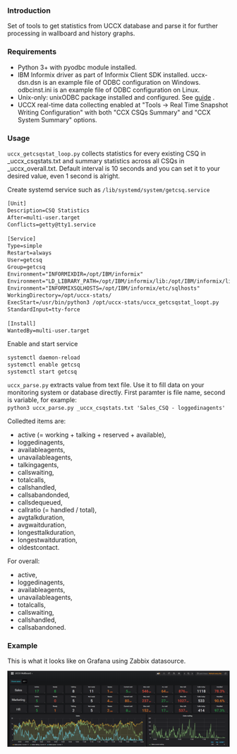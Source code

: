 ### Introduction
Set of tools to get statistics from UCCX database and parse it for further processing in wallboard and history graphs.

### Requirements
- Python 3+ with pyodbc module installed.
- IBM Informix driver as part of Informix Client SDK installed.
uccx-dsn.dsn is an example file of ODBC configuration on Windows. odbcinst.ini is an example file of ODBC configuration on Linux.
- Unix-only: unixODBC package installed and configured. See [guide](doc/ODBC_guide.md) .
- UCCX real-time data collecting enabled at "Tools -> Real Time Snapshot Writing Configuration" with both "CCX CSQs Summary" and "CCX System Summary" options.

### Usage
`uccx_getcsqstat_loop.py` collects statistics for every existing CSQ in _uccx_csqstats.txt and summary statistics across all CSQs in _uccx_overall.txt. Default interval is 10 seconds and you can set it to your desired value, even 1 second is alright.

Create systemd service such as `/lib/systemd/system/getcsq.service`
```
[Unit]
Description=CSQ Statistics
After=multi-user.target
Conflicts=getty@tty1.service

[Service]
Type=simple
Restart=always
User=getcsq
Group=getcsq
Environment="INFORMIXDIR=/opt/IBM/informix"
Environment="LD_LIBRARY_PATH=/opt/IBM/informix/lib:/opt/IBM/informix/lib/cli:/opt/IBM/informix/lib/esql"
Environment="INFORMIXSQLHOSTS=/opt/IBM/informix/etc/sqlhosts"
WorkingDirectory=/opt/uccx-stats/
ExecStart=/usr/bin/python3 /opt/uccx-stats/uccx_getcsqstat_loopt.py
StandardInput=tty-force

[Install]
WantedBy=multi-user.target
```
Enable and start service

```
systemctl daemon-reload
systemctl enable getcsq
systemctl start getcsq
```

`uccx_parse.py` extracts value from text file. Use it to fill data on your monitoring system or database directly. 
First paramter is file name, second is variable, for example:  
`python3 uccx_parse.py _uccx_csqstats.txt 'Sales_CSQ - loggedinagents'`  

Colledted items are: 
- active (= working + talking + reserved + available), 
- loggedinagents, 
- availableagents, 
- unavailableagents, 
- talkingagents, 
- callswaiting, 
- totalcalls, 
- callshandled, 
- callsabandonded, 
- callsdequeued, 
- callratio (= handled / total), 
- avgtalkduration, 
- avgwaitduration, 
- longesttalkduration, 
- longestwaitduration, 
- oldestcontact.  

For overall: 
- active, 
- loggedinagents, 
- availableagents, 
- unavailableagents, 
- totalcalls, 
- callswaiting, 
- callshandled, 
- callsabandoned.

### Example
This is what it looks like on Grafana using Zabbix datasource.  

![Wallboard example](./doc/example_wallboard.png)
